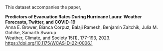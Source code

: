 This dataset accompanies the paper,

**Predictors of Evacuation Rates During Hurricane Laura: Weather Forecasts, Twitter, and COVID-19**  
Anna E. Brower, Bianca Corpuz, Balaji Ramesh, Benjamin Zaitchik, Julia M. Gohlke, Samarth Swarup  
Weather, Climate, and Society 15(1), 177-193, 2023. 
https://doi.org/10.1175/WCAS-D-22-0006.1
